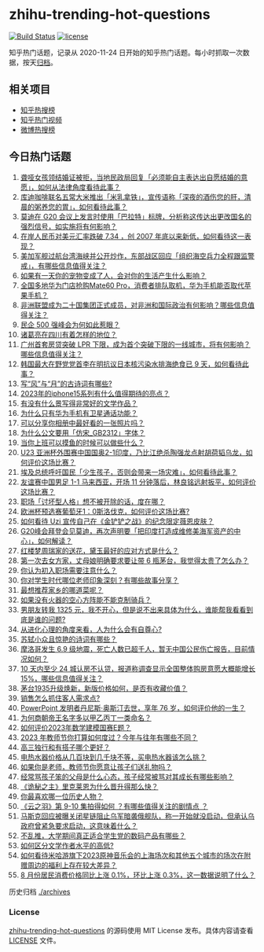 # zhihu-trending-hot-questions

[![Build Status](https://github.com/justjavac/zhihu-trending-hot-questions/workflows/ci/badge.svg?branch=master)](https://github.com/justjavac/zhihu-trending-hot-questions/actions)
[![license](https://img.shields.io/github/license/justjavac/zhihu-trending-hot-questions)](https://github.com/justjavac/zhihu-trending-hot-questions/blob/master/LICENSE)

知乎热门话题，记录从 2020-11-24
日开始的知乎热门话题。每小时抓取一次数据，按天[归档](./archives)。

## 相关项目

- [知乎热搜榜](https://github.com/justjavac/zhihu-trending-top-search)
- [知乎热门视频](https://github.com/justjavac/zhihu-trending-hot-video)
- [微博热搜榜](https://github.com/justjavac/weibo-trending-hot-search)

## 今日热门话题

<!-- BEGIN -->
<!-- 最后更新时间 Sun Sep 10 2023 01:14:12 GMT+0800 (China Standard Time) -->

1. [聋哑女孩领结婚证被拒，当地民政局回复「必须能自主表达出自愿结婚的意愿」，如何从法律角度看待此事？](https://www.zhihu.com/question/621255476)
1. [库迪咖啡联名五常大米推出「米乳拿铁」，宣传语称「深夜的酒伤您的肝，清晨的粥养您的胃」，如何看待此事？](https://www.zhihu.com/question/621067626)
1. [莫迪在 G20 会议上发言时使用「巴拉特」标牌，分析称这传达出更改国名的强烈信号，如实施将有何影响？](https://www.zhihu.com/question/621250528)
1. [在岸人民币对美元汇率跌破 7.34 ，创 2007 年底以来新低，如何看待这一表现？](https://www.zhihu.com/question/621059271)
1. [美加军舰过航台湾海峡并公开炒作，东部战区回应「组织海空兵力全程跟监警戒」，有哪些信息值得关注？](https://www.zhihu.com/question/621272688)
1. [如果有一天你的宠物变成了人，会对你的生活产生什么影响？](https://www.zhihu.com/question/613204157)
1. [全国多地华为门店抢购Mate60 Pro，消费者排队取机，华为手机能否取代苹果手机？](https://www.zhihu.com/question/620452553)
1. [非洲联盟成为二十国集团正式成员，对非洲和国际政治有何影响？哪些信息值得关注？](https://www.zhihu.com/question/621243259)
1. [民企 500 强峰会为何如此惹眼？](https://www.zhihu.com/question/621089865)
1. [诸葛亮在四川有着怎样的地位？](https://www.zhihu.com/question/314045605)
1. [广州首套房贷突破 LPR 下限，成为首个突破下限的一线城市，将有何影响？哪些信息值得关注？](https://www.zhihu.com/question/621268643)
1. [韩国最大在野党党首李在明抗议日本核污染水排海绝食已 9 天，如何看待此事？](https://www.zhihu.com/question/621132572)
1. [写“风”与“月”的古诗词有哪些?](https://www.zhihu.com/question/621210058)
1. [2023年的iphone15系列有什么值得期待的亮点？](https://www.zhihu.com/question/603719986)
1. [有没有什么景写得非常好的文学作品？](https://www.zhihu.com/question/620048426)
1. [为什么只有华为手机有卫星通话功能？](https://www.zhihu.com/question/620650248)
1. [可以分享你相册中最好看的一张照片吗？](https://www.zhihu.com/question/621131299)
1. [为什么公文要用「仿宋_GB2312」字体？](https://www.zhihu.com/question/25563003)
1. [当你上班可以摸鱼的时候可以做些什么？](https://www.zhihu.com/question/365629693)
1. [U23 亚洲杯外围赛中国国奥2-1印度，乃比江绝杀陶强龙点射胡荷韬乌龙，如何评价这场比赛？](https://www.zhihu.com/question/621286457)
1. [埃及总统呼吁国民「少生孩子，否则会带来一场灾难」，如何看待此事？](https://www.zhihu.com/question/621064756)
1. [友谊赛中国男足 1-1 马来西亚，开场 11 分钟落后，林良铭远射扳平，如何评价这场比赛？](https://www.zhihu.com/question/621268641)
1. [职场「讨坏型人格」想不被开除的话，度在哪？](https://www.zhihu.com/question/620997194)
1. [欧洲杯预选赛葡萄牙1：0斯洛伐克，如何评价这场比赛?](https://www.zhihu.com/question/621213597)
1. [如何看待 Uzi 宣传自己在《金铲铲之战》的纪念限定薇恩皮肤？](https://www.zhihu.com/question/621164815)
1. [G20峰会拜登会见莫迪，再次声明要「把印度打造成维修美海军资产的中心」，如何解读？](https://www.zhihu.com/question/621248651)
1. [红楼梦周瑞家的送花，黛玉最好的应对方式是什么？](https://www.zhihu.com/question/620263291)
1. [第一次去女方家，丈母娘明确要求要让带 6 瓶茅台，我觉得太贵了怎么办？](https://www.zhihu.com/question/618374878)
1. [你认为初入职场需要注意什么？](https://www.zhihu.com/question/620877025)
1. [你对学生时代哪位老师印象深刻？有哪些故事分享？](https://www.zhihu.com/question/621125277)
1. [最想推荐家乡的哪道菜呢？](https://www.zhihu.com/question/621022726)
1. [如果没有火器的空心方阵能不能克制骑兵？](https://www.zhihu.com/question/25420331)
1. [男朋友转我 1325 元，我不开心，但是说不出来具体为什么，谁能帮我看看到底是谁的问题?](https://www.zhihu.com/question/620112583)
1. [从进化心理的角度来看，人为什么会有自尊心?](https://www.zhihu.com/question/620813963)
1. [苏轼小众且惊艳的诗词有哪些？](https://www.zhihu.com/question/615629764)
1. [摩洛哥发生 6.9 级地震，死亡人数已超千人，暂无中国公民伤亡报告，目前情况如何？](https://www.zhihu.com/question/621221119)
1. [10 天内至少 24 城认房不认贷，报道称调查显示全国整体购房意愿大概能增长15%，哪些信息值得关注？](https://www.zhihu.com/question/621222248)
1. [茅台1935升级焕新，新版价格如何，是否有收藏价值？](https://www.zhihu.com/question/621057777)
1. [销售怎么抓住客人需求点?](https://www.zhihu.com/question/620420083)
1. [PowerPoint 发明者丹尼斯·奥斯汀去世，享年 76 岁，如何评价他的一生？](https://www.zhihu.com/question/621243697)
1. [为何商朝帝王名字多以甲乙丙丁一类命名？](https://www.zhihu.com/question/267569501)
1. [如何评价2023年数学建模国赛E题？](https://www.zhihu.com/question/620987508)
1. [2023 年教师节你打算如何度过？今年与往年有哪些不同？](https://www.zhihu.com/question/621124449)
1. [高三独行和有搭子哪个更好？](https://www.zhihu.com/question/618147848)
1. [电热水器价格从几百块到几千块不等，买电热水器该怎么挑？](https://www.zhihu.com/question/454929503)
1. [如果你是老师，教师节你愿意让孩子们送礼物吗？](https://www.zhihu.com/question/620892663)
1. [经常骂孩子笨的父母是什么心态，孩子经常被骂对其成长有哪些影响？](https://www.zhihu.com/question/620600983)
1. [《诡秘之主》里克莱恩为什么晋升得那么快？](https://www.zhihu.com/question/568588216)
1. [你最喜欢哪一位历史人物？](https://www.zhihu.com/question/619035093)
1. [《云之羽》第 9-10 集拍得如何 ？有哪些值得关注的剧情点 ？](https://www.zhihu.com/question/620916254)
1. [马斯克回应被曝关闭星链阻止乌军暗袭俄舰队，称一开始就没启动，但承认乌政府曾紧急要求启动，这意味着什么？](https://www.zhihu.com/question/621090799)
1. [不乱推，大学期间真正适合学生党的数码产品有哪些？](https://www.zhihu.com/question/621153678)
1. [如何区分文学作者水平的高低?](https://www.zhihu.com/question/620368034)
1. [如何看待米哈游旗下2023原神音乐会的上海场次和其他五个城市的场次在附赠周边的福利上存在较大差异？](https://www.zhihu.com/question/621187579)
1. [8 月份居民消费价格同比上涨 0.1%，环比上涨 0.3%，这一数据说明了什么？](https://www.zhihu.com/question/621219921)

<!-- END -->

历史归档 [./archives](./archives)

### License

[zhihu-trending-hot-questions](https://github.com/justjavac/zhihu-trending-hot-questions)
的源码使用 MIT License 发布。具体内容请查看 [LICENSE](./LICENSE) 文件。
